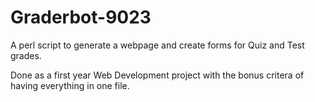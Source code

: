 Graderbot-9023
==============

A perl script to generate a webpage and create forms for Quiz and Test grades.

Done as a first year Web Development project with the bonus critera of having everything in one file.
